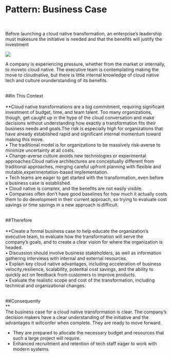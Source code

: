 # Pattern: Business Case  
‍

Before launching a cloud native transformation, an enterprise’s leadership must makesure the initiative is needed and that the benefits will justify the investment

![](images/71.-business-case.png)

A company is experiencing pressure, whether from the market or internally, to moveto cloud native. The executive team is contemplating making the move to cloudnative, but there is little internal knowledge of cloud native tech and culture orunderstanding of its benefits.  
‍

##In This Context  
‍  
**Cloud native transformations are a big commitment, requiring significant investment of budget, time, and team talent. Too many organizations, though, get caught up in the hype of the cloud conversation and make decisions without understanding how exactly a transformation fits their business needs and goals.The risk is especially high for organizations that have already established rapid and significant internal momentum toward making this move.  
• The traditional model is for organizations to be massively risk-averse to minimize uncertainty at all costs.  
• Change-averse culture avoids new technologies or experimental approaches.Cloud native architectures are conceptually different from traditional approaches, merging careful upfront planning with flexible and mutable,experimentation-based implementation.  
• Tech teams are eager to get started with the transformation, even before a business case is established.  
• Cloud native is complex, and the benefits are not easily visible.  
• Companies often don’t have good baselines for how much it actually costs them to do development in their current approach, so trying to evaluate cost savings or time savings in a new approach is difficult.  
‍

##Therefore  
‍  
**Create a formal business case to help educate the organization’s executive team, to evaluate how the transformation will serve the company’s goals, and to create a clear vision for where the organization is headed.  
• Discussion should involve business stakeholders, as well as information gathering interviews with internal and external resources.  
• Explain key cloud native advantages, including acceleration of business velocity,resilience, scalability, potential cost savings, and the ability to quickly act on feedback from customers to improve products.  
• Evaluate the realistic scope and cost of the transformation, including technical and organizational changes.  
‍

##Consequently  
‍**  
The business case for a cloud native transformation is clear. The company’s decision makers have a clear understanding of the initiative and the advantages it willconfer when complete. They are ready to move forward.  
+ They are prepared to allocate the necessary budget and resources that such a large project will require.  
+ Enhanced recruitment and retention of tech staff eager to work with modern systems.
